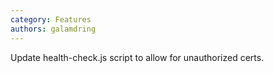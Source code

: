 ```yaml
---
category: Features
authors: galamdring
---
```


Update health-check.js script to allow for unauthorized certs.
